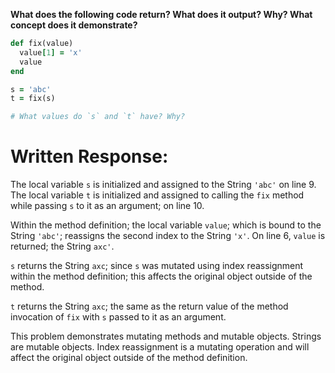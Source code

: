 **What does the following code return? What does it output? Why? What concept does it demonstrate?**

```ruby
def fix(value)
  value[1] = 'x'
  value
end

s = 'abc'
t = fix(s)

# What values do `s` and `t` have? Why?
```
# Written Response:

The local variable `s` is initialized and assigned to the String `'abc'` on line 9. The local variable `t` is initialized and assigned to calling the `fix` method while passing `s` to it as an argument; on line 10.

Within the method definition; the local variable `value`; which is bound to the String `'abc'`; reassigns the second index to the String `'x'`. On line 6, `value` is returned; the String `axc'`.

`s` returns the String `axc`; since `s` was mutated using index reassignment within the method definition; this affects the original object outside of the method.

`t` returns the String `axc`; the same as the return value of the method invocation of `fix` with `s` passed to it as an argument.

This problem demonstrates mutating methods and mutable objects. Strings are mutable objects. Index reassignment is a mutating operation and will affect the original object outside of the method definition.